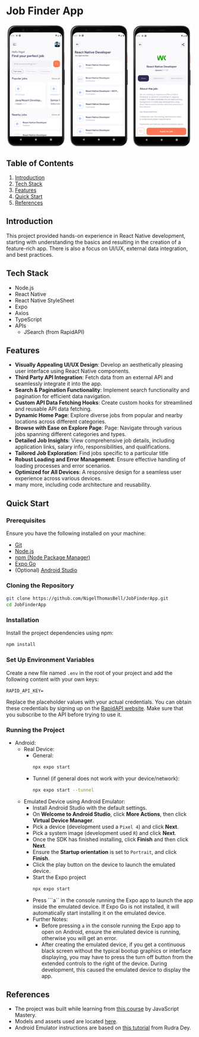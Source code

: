 # Job Finder App
![React Native Job Finder App Project Image](/_readme_images/ReactNativeJobs.png "React Native Job Finder App Project Image Project Image")
## Table of Contents
1. [Introduction](#introduction)
2. [Tech Stack](#tech-stack)
3. [Features](#features)
4. [Quick Start](#quick-start)
5. [References](#references)

## <a name="introduction">Introduction</a>
This project provided hands-on experience in React Native development, starting with understanding the basics and resulting in the creation of a feature-rich app. There is also a focus on UI/UX, external data integration, and best practices.

## <a name="tech-stack">Tech Stack</a>
- Node.js
- React Native
- React Native StyleSheet
- Expo
- Axios
- TypeScript
- APIs
    - JSearch (from RapidAPI)

## <a name="features">Features</a>
- **Visually Appealing UI/UX Design**: Develop an aesthetically pleasing user interface using React Native components.
- **Third Party API Integration**: Fetch data from an external API and seamlessly integrate it into the app.
- **Search & Pagination Functionality**: Implement search functionality and pagination for efficient data navigation.
- **Custom API Data Fetching Hooks**: Create custom hooks for streamlined and reusable API data fetching.
- **Dynamic Home Page**: Explore diverse jobs from popular and nearby locations across different categories.
- **Browse with Ease on Explore Page**: Page: Navigate through various jobs spanning different categories and types.
- **Detailed Job Insights**: View comprehensive job details, including application links, salary info, responsibilities, and qualifications.
- **Tailored Job Exploration**: Find jobs specific to a particular title 
- **Robust Loading and Error Management**: Ensure effective handling of loading processes and error scenarios. 
- **Optimized for All Devices**: A responsive design for a seamless user experience across various devices.
- many more, including code architecture and reusability.

## <a name="quick-start">Quick Start</a>
### Prerequisites
Ensure you have the following installed on your machine:
- [Git](https://git-scm.com/)
- [Node.js](https://nodejs.org/en)
- [npm (Node Package Manager)](https://www.npmjs.com/)
- [Expo Go](https://expo.dev/client)
- (Optional) [Android Studio](https://developer.android.com/studio)

### Cloning the Repository
```bash
git clone https://github.com/NigelThomasBell/JobFinderApp.git
cd JobFinderApp
```

### Installation
Install the project dependencies using npm:
```bash
npm install
```

### Set Up Environment Variables
Create a new file named `.env` in the root of your project and add the following content with your own keys:
```env
RAPID_API_KEY=
```
Replace the placeholder values with your actual credentials. You can obtain these credentials by signing up on the [RapidAPI website](https://rapidapi.com/letscrape-6bRBa3QguO5/api/jsearch). Make sure that you subscribe to the API before trying to use it.

### Running the Project
* Android:
    * Real Device:
        * General:
            ```bash
            npx expo start
            ```
        * Tunnel (if general does not work with your device/network):
            ```bash
            npx expo start --tunnel
            ```
    * Emulated Device using Android Emulator:
        * Install Android Studio with the default settings.
        * On __Welcome to Android Studio__, click __More Actions__, then click __Virtual Device Manager__.
        * Pick a device (development used a ```Pixel 4```) and click __Next__.
        * Pick a system image (development used ```R```) and click __Next__.
        * Once the SDK has finished installing, click __Finish__ and then click __Next__.
        * Ensure the __Startup orientation__ is set to ```Portrait```, and click __Finish__.
        * Click the play button on the device to launch the emulated device.
        * Start the Expo project 
            ```bash
            npx expo start
            ```
        * Press ```a`` in the console running the Expo app to launch the app inside the emulated device. If Expo Go is not installed, it will automatically start installing it on the emulated device.
        * Further Notes: 
            * Before pressing ```a``` in the console running the Expo app to open on Android, ensure the emulated device is running, otherwise you will get an error.
            * After creating the emulated device, if you get a continuous black screen without the typical bootup graphics or interface displaying, you may have to press the turn off button from the extended controls to the right of the device. During development, this caused the emulated device to display the app.


## <a name="references">References</a>
* The project was built while learning from [this course](https://www.youtube.com/watch?v=mJ3bGvy0WAY) by JavaScript Mastery.
* Models and assets used are located [here](https://drive.google.com/file/d/1VGr3R-3uta9xNj17eRHMxTELhtE2LaCm/view).
* Android Emulator instructions are based on [this tutorial](https://www.youtube.com/watch?v=WkXrDvImVXc) from Rudra Dey.
